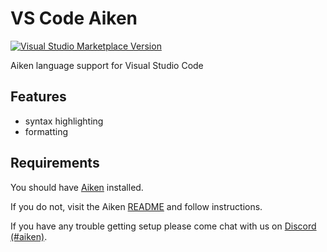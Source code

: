 # VS Code Aiken

[![Visual Studio Marketplace Version](https://img.shields.io/visual-studio-marketplace/v/TxPipe.aiken?label=Visual%20Studio%20Marketplace&logo=visual-studio-code)](https://marketplace.visualstudio.com/items?itemName=TxPipe.aiken)

Aiken language support for Visual Studio Code

## Features

- syntax highlighting
- formatting

## Requirements

You should have [Aiken](https://github.com/txpipe/aiken) installed.

If you do not, visit the Aiken [README](https://github.com/txpipe/aiken#prerequisites) and follow instructions.

If you have any trouble getting setup please come chat with us on [Discord (#aiken)](https://discord.gg/Vc3x8N9nz2).
